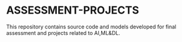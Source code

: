 # ASSESSMENT-PROJECTS
This repository contains source code and models developed for final assessment and projects related to AI,ML&amp;DL.
